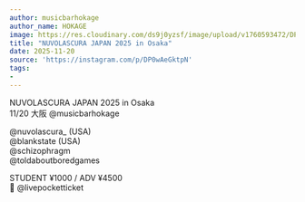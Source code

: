 ```yaml
---
author: musicbarhokage
author_name: HOKAGE
image: https://res.cloudinary.com/ds9j0yzsf/image/upload/v1760593472/DP0wAeGktpN.jpg
title: "NUVOLASCURA JAPAN 2025 in Osaka"
date: 2025-11-20
source: 'https://instagram.com/p/DP0wAeGktpN'
tags:
- 
---
```

NUVOLASCURA JAPAN 2025 in Osaka<br>
11/20 大阪 @musicbarhokage 

@nuvolascura_ (USA)<br>
@blankstate (USA)<br>
@schizophragm <br>
@toldaboutboredgames 

STUDENT ¥1000 / ADV ¥4500<br>
🎫 @livepocketticket